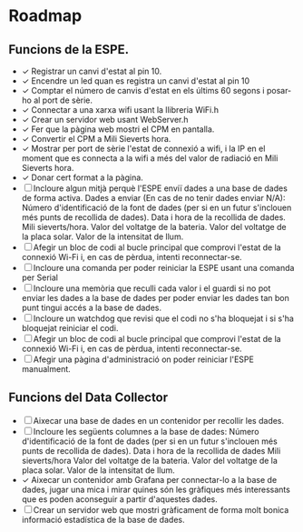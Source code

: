 # Roadmap
## Funcions de la ESPE.
- ✓ Registrar un canvi d'estat al pin 10. 
- ✓ Encendre un led quan es registra un canvi d'estat al pin 10 
- ✓ Comptar el número de canvis d'estat en els últims 60 segons i posar-ho al port de sèrie. 
- ✓ Connectar a una xarxa wifi usant la llibreria WiFi.h 
- ✓ Crear un servidor web usant WebServer.h
- ✓ Fer que la pàgina web mostri el CPM en pantalla.
- ✓ Convertir el CPM a Mili Sieverts hora.
- ✓ Mostrar per port de sèrie l'estat de connexió a wifi, i la IP en el moment que es connecta a la wifi a més del valor de radiació en Mili Sieverts hora.
- ✓ Donar cert format a la pàgina.
- ☐ Incloure algun mitjà perquè l'ESPE enviï dades a una base de dades de forma activa.
        Dades a enviar (En cas de no tenir dades enviar N/A):
            Número d'identificació de la font de dades (per si en un futur s'inclouen més punts de recollida de dades).
            Data i hora de la recollida de dades.
            Mili sieverts/hora.
            Valor del voltatge de la bateria.
            Valor del voltatge de la placa solar.
            Valor de la intensitat de llum.
- ☐ Afegir un bloc de codi al bucle principal que comprovi l'estat de la connexió Wi-Fi i, en cas de pèrdua, intenti reconnectar-se.
- ☐ Incloure una comanda per poder reiniciar la ESPE usant una comanda per Serial
- ☐ Incloure una memòria que reculli cada valor i el guardi si no pot enviar les dades a la base de dades per poder enviar les dades tan bon punt tingui accés a la base de dades.
- ☐ Incloure un watchdog que revisi que el codi no s'ha bloquejat i si s'ha bloquejat reiniciar el codi.
- ☐ Afegir un bloc de codi al bucle principal que comprovi l'estat de la connexió Wi-Fi i, en cas de pèrdua, intenti reconnectar-se.
- ☐ Afegir una pàgina d'administració on poder reiniciar l'ESPE manualment.

## Funcions del Data Collector
- ☐ Aixecar una base de dades en un contenidor per recollir les dades.
- ☐ Incloure les següents columnes a la base de dades:
        Número d'identificació de la font de dades (per si en un futur s'inclouen més punts de recollida de dades).
        Data i hora de la recollida de dades
        Mili sieverts/hora
        Valor del voltatge de la bateria.
        Valor del voltatge de la placa solar.
        Valor de la intensitat de llum.
- ✓ Aixecar un contenidor amb Grafana per connectar-lo a la base de dades, jugar una mica i mirar quines són les gràfiques més interessants que es poden aconseguir a partir d'aquestes dades.
- ☐ Crear un servidor web que mostri gràficament de forma molt bonica informació estadística de la base de dades.